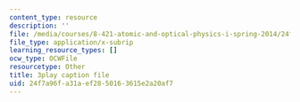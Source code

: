 ```yaml
---
content_type: resource
description: ''
file: /media/courses/8-421-atomic-and-optical-physics-i-spring-2014/24f7a96fa31aef2850163615e2a20af7_kWNv0-0tlAw.srt
file_type: application/x-subrip
learning_resource_types: []
ocw_type: OCWFile
resourcetype: Other
title: 3play caption file
uid: 24f7a96f-a31a-ef28-5016-3615e2a20af7
---
```

